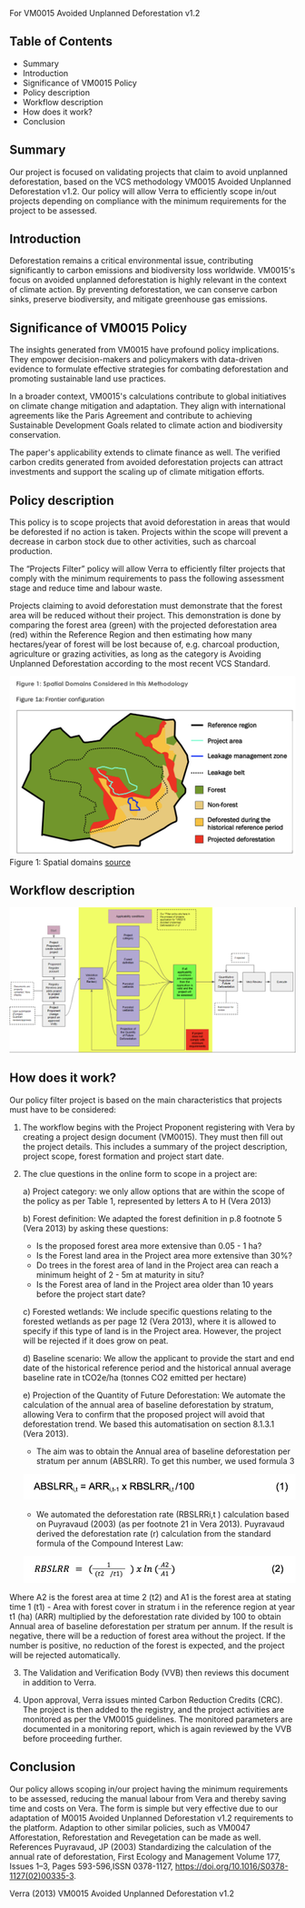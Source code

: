 For VM0015 Avoided Unplanned Deforestation v1.2

## Table of Contents
<!-- TOC -->
- Summary
- Introduction
- Significance of VM0015 Policy
- Policy description
- Workflow description
- How does it work?
- Conclusion
<!-- /TOC -->

## Summary

Our project is focused on validating projects that claim to avoid unplanned deforestation, based on the VCS methodology  VM0015 Avoided Unplanned Deforestation v1.2. 
Our policy will allow Verra to efficiently scope in/out projects depending on compliance with the minimum requirements for the project to be assessed.

## Introduction
Deforestation remains a critical environmental issue, contributing significantly to carbon emissions and biodiversity loss worldwide. VM0015's focus on avoided unplanned deforestation is highly relevant in the context of climate action. By preventing deforestation, we can conserve carbon sinks, preserve biodiversity, and mitigate greenhouse gas emissions.

## Significance of VM0015 Policy
The insights generated from VM0015 have profound policy implications. They empower decision-makers and policymakers with data-driven evidence to formulate effective strategies for combating deforestation and promoting sustainable land use practices.

In a broader context, VM0015's calculations contribute to global initiatives on climate change mitigation and adaptation. They align with international agreements like the Paris Agreement and contribute to achieving Sustainable Development Goals related to climate action and biodiversity conservation.

The paper's applicability extends to climate finance as well. The verified carbon credits generated from avoided deforestation projects can attract investments and support the scaling up of climate mitigation efforts.

## Policy description

This policy is to scope projects that avoid deforestation in areas that would be deforested if no action is taken. Projects within the scope will prevent a decrease in carbon stock due to other activities, such as charcoal production. 

The “Projects Filter” policy will allow Verra to efficiently filter projects that comply with the minimum requirements to pass the following assessment stage and reduce time and labour waste.

Projects claiming to avoid deforestation must demonstrate that the forest area will be reduced without their project. This demonstration is done by comparing the forest area (green) with the projected deforestation area (red) within the Reference Region and then estimating how many hectares/year of forest will be lost because of, e.g. charcoal production, agriculture or grazing activities, as long as the category is Avoiding Unplanned Deforestation according to the most recent VCS Standard.

![Spatial Domains](RelevantSpatialDomains.png)
Figure 1: Spatial domains [source](https://verra.org/wp-content/uploads/2023/12/VM0015-Avoided-Unplanned-Deforestation-v1.2.pdf)

## Workflow description
![Figure 2: Workflow for the VM0015 Policy](Workflow.png)


## How does it work?
Our policy filter project is based on the main characteristics that projects must have to be considered:
1. The workflow begins with the Project Proponent registering with Vera by creating a project design document (VM0015). They must then fill out the project details. This includes a summary of the project description, project scope, forest formation and project start date.

2. The clue questions in the online form to scope in a project are:
	
	a) Project category: we only allow options that are within the scope of the policy as per Table 1, represented by letters A to H (Vera 2013)

	b) Forest definition: We adapted the forest definition in p.8 footnote 5 (Vera 2013) by asking these questions: 
	- Is the proposed forest area more extensive than 0.05 - 1 ha?
	- Is the Forest land area in the Project area more extensive than 30%?
	- Do trees in the forest area of land in the Project area can reach a minimum height of 2 - 5m at maturity in situ?
	- Is the Forest area of land in the Project area older than 10 years before the project start date?

	c) Forested wetlands: We include specific questions relating to the forested wetlands as per page 12 (Vera 2013), where it is allowed to specify if this type of land is in the Project area. However, the project will be rejected if it does grow on peat.

	d) Baseline scenario: We allow the applicant to provide the start and end date of the historical reference period and the historical annual average baseline rate in tCO2e/ha (tonnes CO2 emitted per hectare)

	e) Projection of the Quantity of Future Deforestation: We automate the calculation of the annual area of baseline deforestation by stratum, allowing Vera to confirm that the proposed project will avoid that deforestation trend. We based this automatisation on section 8.1.3.1 (Vera 2013). 
	- The aim was to obtain the Annual area of baseline deforestation per stratum per annum (ABSLRR). To get this number, we used formula 3 


	![Annual area of baseline deforestation per stratum per annum](ABSLRR_formula.png)

	- We automated the deforestation rate (RBSLRRi,t ) calculation based on Puyravaud (2003) (as per footnote 21 in Vera 2013). 
Puyravaud derived the deforestation rate (r) calculation from the standard formula of the Compound Interest Law:

	![Deforestation Rate calculation](DeforestationRate_formula.png)

Where A2 is the forest area at time 2 (t2) and A1 is the forest area at stating time 1 (t1)
	- Area with forest cover in stratum i in the reference region at year t1 (ha) (ARR) multiplied by the deforestation rate divided by 100 to obtain Annual area of baseline deforestation per stratum per annum. If the result is negative, there will be a reduction of forest area without the project. If the number is positive, no reduction of the forest is expected, and the project will be rejected automatically.

3. The Validation and Verification Body (VVB) then reviews this document in addition to Verra. 

4. Upon approval, Verra issues minted Carbon Reduction Credits (CRC). The project is then added to the registry, and the project activities are monitored as per the VM0015 guidelines. The monitored parameters are documented in a monitoring report, which is again reviewed by the VVB before proceeding further.

## Conclusion
Our policy allows scoping in/our project having the minimum requirements to be assessed, reducing the manual labour from Vera and thereby saving time and costs on Vera. The form is simple but very effective due to our adaptation of M0015 Avoided Unplanned Deforestation v1.2 requirements to the platform. Adaption to other similar policies, such as VM0047 Afforestation, Reforestation and Revegetation can be made as well.
References
Puyravaud, JP (2003) Standardizing the calculation of the annual rate of deforestation, First Ecology and Management Volume 177, Issues 1–3, Pages 593-596,ISSN 0378-1127,
https://doi.org/10.1016/S0378-1127(02)00335-3.

Verra (2013) VM0015 Avoided Unplanned Deforestation v1.2
